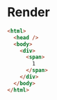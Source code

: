 # Render
```html
<html>
  <head />
  <body>
    <div>
      <span>
        1
      </span>
    </div>
  </body>
</html>
```

